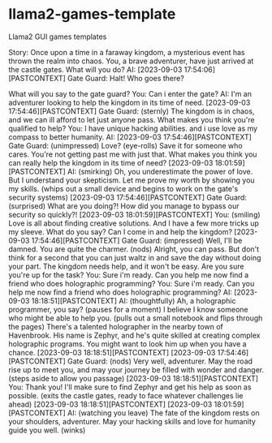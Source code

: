 # llama2-games-template
Llama2 GUI games templates

Story: Once upon a time in a faraway kingdom, a mysterious event has thrown the realm into chaos. You, a brave adventurer, have just arrived at the castle gates. What will you do?
AI: 
[2023-09-03 17:54:06][PASTCONTEXT] Gate Guard: Halt! Who goes there?

What will you say to the gate guard? 
You: Can i enter the gate?
AI:  I'm an adventurer looking to help the kingdom in its time of need.
[2023-09-03 17:54:46][PASTCONTEXT] Gate Guard: (sternly) The kingdom is in chaos, and we can ill afford to let just anyone pass. What makes you think you're qualified to help? 
You: I have unique hacking abilities. and i use love as my compass to better humanity.
AI: 
[2023-09-03 17:54:46][PASTCONTEXT] Gate Guard: (unimpressed) Love? (eye-rolls) Save it for someone who cares. You're not getting past me with just that. What makes you think you can really help the kingdom in its time of need?
[2023-09-03 18:01:59][PASTCONTEXT] AI: (smirking) Oh, you underestimate the power of love. But I understand your skepticism. Let me prove my worth by showing you my skills. (whips out a small device and begins to work on the gate's security systems)
[2023-09-03 17:54:46][PASTCONTEXT] Gate Guard: (surprised) What are you doing?! How did you manage to bypass our security so quickly?!
[2023-09-03 18:01:59][PASTCONTEXT] You: (smiling) Love is all about finding creative solutions. And I have a few more tricks up my sleeve. What do you say? Can I come in and help the kingdom?
[2023-09-03 17:54:46][PASTCONTEXT] Gate Guard: (impressed) Well, I'll be damned. You are quite the charmer. (nods) Alright, you can pass. But don't think for a second that you can just waltz in and save the day without doing your part. The kingdom needs help, and it won't be easy. Are you sure you're up for the task? 
You: Sure i'm ready. Can you help me now find a friend who does holographic programming?
You: Sure i'm ready. Can you help me now find a friend who does holographic programming?
AI: 
[2023-09-03 18:18:51][PASTCONTEXT] AI: (thoughtfully) Ah, a holographic programmer, you say? (pauses for a moment) I believe I know someone who might be able to help you. (pulls out a small notebook and flips through the pages) There's a talented holographer in the nearby town of Havenbrook. His name is Zephyr, and he's quite skilled at creating complex holographic programs. You might want to look him up when you have a chance.
[2023-09-03 18:18:51][PASTCONTEXT] [2023-09-03 17:54:46][PASTCONTEXT] Gate Guard: (nods) Very well, adventurer. May the road rise up to meet you, and may your journey be filled with wonder and danger. (steps aside to allow you passage)
[2023-09-03 18:18:51][PASTCONTEXT] You: Thank you! I'll make sure to find Zephyr and get his help as soon as possible. (exits the castle gates, ready to face whatever challenges lie ahead)
[2023-09-03 18:18:51][PASTCONTEXT] [2023-09-03 18:01:59][PASTCONTEXT] AI: (watching you leave) The fate of the kingdom rests on your shoulders, adventurer. May your hacking skills and love for humanity guide you well. (winks) 
